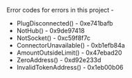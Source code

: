 Error codes for errors in this project - 

-  PlugDisconnected() - 0xe741bafb
-  NotHub() - 0x9de97418
-  NotSocket() - 0xc59f8f7c
-  ConnectorUnavailable() - 0xb1efb84a
-  AmountOutsideLimit() - 0x47ebad20
-  ZeroAddress() - 0xd92e233d
-  InvalidTokenAddress() - 0x1eb00b06

